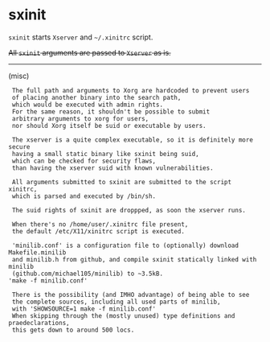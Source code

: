 # sxinit


`sxinit` starts `Xserver` and `~/.xinitrc` script. 

~~All `sxinit` arguments are passed to `Xserver` as is.~~


----

(misc)

	 The full path and arguments to Xorg are hardcoded to prevent users 
	 of placing another binary into the search path,
	 which would be executed with admin rights.
	 For the same reason, it shouldn't be possible to submit 
	 arbitrary arguments to xorg for users,
	 nor should Xorg itself be suid or executable by users.
	
	 The xserver is a quite complex executable, so it is definitely more secure 
	 having a small static binary like sxinit being suid,
	 which can be checked for security flaws,
	 than having the xserver suid with known vulnerabilities.
	
	 All arguments submitted to sxinit are submitted to the script xinitrc,
	 which is parsed and executed by /bin/sh.
	
	 The suid rights of sxinit are droppped, as soon the xserver runs.
	
	 When there's no /home/user/.xinitrc file present,
	 the default /etc/X11/xinitrc script is executed.
	
	 'minilib.conf' is a configuration file to (optionally) download Makefile.minilib 
	 and minilib.h from github, and compile sxinit statically linked with minilib 
	 (github.com/michael105/minilib) to ~3.5kB.
    'make -f minilib.conf'
	 
	 There is the possibility (and IMHO advantage) of being able to see
	 the complete sources, including all used parts of minilib,
	 with 'SHOWSOURCE=1 make -f minilib.conf'
	 When skipping through the (mostly unused) type definitions and praedeclarations,
	 this gets down to around 500 locs.



